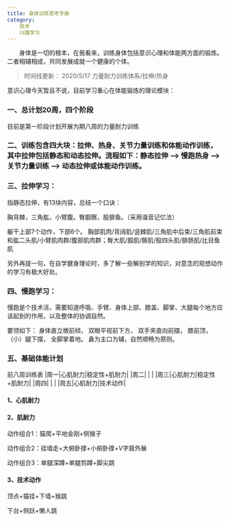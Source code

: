 ```yaml
---
title: 身体训练思考手册
category:
    技术
    兴趣学习
---
```


&emsp;&emsp;身体是一切的根本，在我看来，训练身体包括意识心理和体能两方面的锻炼。二者相辅相成，共同发展成就一个健康的个体。
<!-- more -->

> 时间线更新： 2020/5/17 力量耐力训练体系/拉伸/热身

意识心理今天暂且不说，目前学习重心在体能锻炼的理论模块：

### 一、总计划20周，四个阶段
目前是第一阶段计划开展为期八周的力量耐力训练

### 二、训练包含四大块：拉伸、热身、关节力量训练和体能动作训练，其中拉伸包括静态和动态拉伸。流程如下：静态拉伸 --> 慢跑热身 --> 关节力量训练 --> 动态拉伸或体能动作训练。

### 三、拉伸学习：
指静态拉伸，有13块内容，总结一个口诀：

胸背棘，三角肱，小臂腹。臀腘髂，股腓鱼。（采用谐音记忆法）

躯干上部7个动作，下部6个。
胸部肌肉/背阔肌/竖棘肌/三角肌中后束/三角肌前束和肱二头肌/小臂肌肉群/腹部肌肉群；臀大肌/腘肌/髂肌/股四头肌/腓肠肌/比目鱼肌


另外再提一句，在自学健身理论时，多了解一些解剖学的知识，对意念的观想动作的学习有极大好处。

### 四、慢跑学习：

慢跑是个技术活，需要知道呼吸、手臂、身体上部、膝盖、脚掌、大腿每个地方应该起到的作用，以及整体的协调自然。

要领如下：
身体直立微前倾，
双眼平视前下方，
双手夹直向前摆，
膝前顶，（小）腿下摆，
全脚掌着地。
鼻为主口为辅，自然顺畅为原则。


### 五、基础体能计划

前八周训练表
|周一|心肌耐力|稳定性+肌耐力|
|周二|       |           |
|周三|心肌耐力|稳定性+肌耐力|
|周四|		|			|
|周五|心肌耐力|技术动作|

#### 1、心肌耐力

#### 2、肌耐力
动作组合1：猫爬+平地金刚+侧猴子

动作组合2：挂墙走+大俯卧撑+小俯卧撑+V字肩外展

动作组合3：单腿深蹲+单腿剪蹲+脚尖跳

#### 3、技术动作

顶点+猫挂+下墙+猴跳

下台+侧跃+懒人跳


